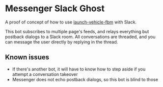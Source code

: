 Messenger Slack Ghost
=====================

A proof of concept of how to use [launch-vehicle-fbm] with Slack.


This bot subscribes to multiple page's feeds, and relays everything but
postback dialogs to a Slack room. All conversations are threaded, and you can
message the user directly by replying in the thread.


Known issues
------------

* If there's another bot, it will have to know how to step aside if you attempt a conversation takeover
* Messenger does not echo postback dialogs, so this bot is blind to those


[launch-vehicle-fbm]: https://github.com/CondeNast/launch-vehicle-fbm

